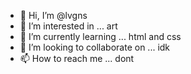 - 👋 Hi, I’m @lvgns
- 👀 I’m interested in ... art
- 🌱 I’m currently learning ... html and css
- 💞️ I’m looking to collaborate on ... idk
- 📫 How to reach me ... dont

<!---
lvgns/lvgns is a ✨ special ✨ repository because its `README.md` (this file) appears on your GitHub profile.
You can click the Preview link to take a look at your changes.
--->
